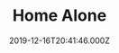 ---
title: "Home Alone"
year: 1990
date: 2019-12-16T20:41:46.000Z
permalink: /almanac/movies/2019-12-16-home-alone/index.html
rating: 3
---